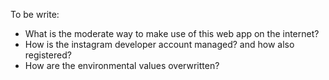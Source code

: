 To be write:
 * What is the moderate way to make use of this web app on the internet?
 * How is the instagram developer account managed? and how also registered?
 * How are the environmental values overwritten?
 